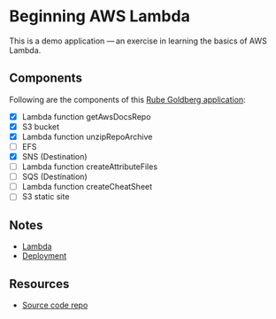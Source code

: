 # Beginning AWS Lambda

This is a demo application — an exercise in learning the basics of AWS Lambda.

## Components

Following are the components of this [Rube Goldberg application](https://en.wikipedia.org/wiki/Rube_Goldberg_machine):

- [x] Lambda function getAwsDocsRepo
- [x] S3 bucket
- [x] Lambda function unzipRepoArchive
- [ ] EFS
- [x] SNS (Destination)
- [ ] Lambda function createAttributeFiles
- [ ] SQS (Destination)
- [ ] Lambda function createCheatSheet
- [ ] S3 static site

## Notes

- [Lambda](notes/lambda-notes.md)
- [Deployment](scripts/README.md)

## Resources

- [Source code repo](https://github.com/srikanthmanda/aws-cloudformation-attributes)

